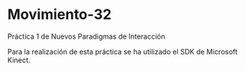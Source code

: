 Movimiento-32
=============

Práctica 1 de Nuevos Paradigmas de Interacción


Para la realización de esta práctica se ha utilizado el SDK de Microsoft Kinect.
